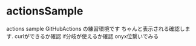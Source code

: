 # actionsSample

actions sample
GitHubActions の練習環境です
ちゃんと表示される確認します. 
curlができるか確認
if分岐が使えるか確認
onyx位繋いでみる
